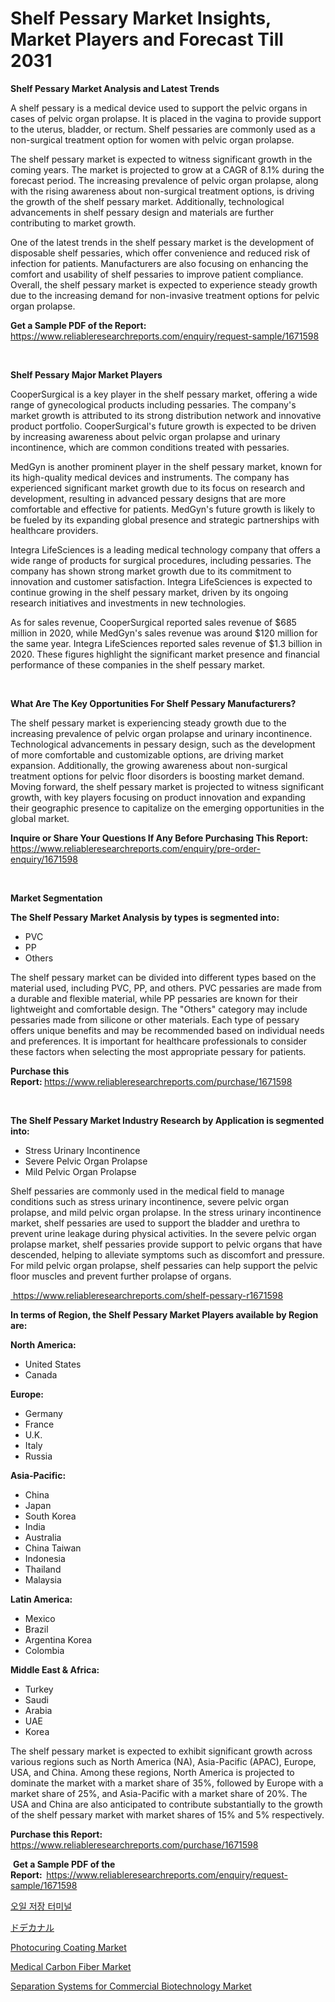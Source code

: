 <p><h1>Shelf Pessary Market Insights, Market Players and Forecast Till 2031</h1></p><p><strong>Shelf Pessary Market Analysis and Latest Trends</strong></p>
<p><p>A shelf pessary is a medical device used to support the pelvic organs in cases of pelvic organ prolapse. It is placed in the vagina to provide support to the uterus, bladder, or rectum. Shelf pessaries are commonly used as a non-surgical treatment option for women with pelvic organ prolapse.</p><p>The shelf pessary market is expected to witness significant growth in the coming years. The market is projected to grow at a CAGR of 8.1% during the forecast period. The increasing prevalence of pelvic organ prolapse, along with the rising awareness about non-surgical treatment options, is driving the growth of the shelf pessary market. Additionally, technological advancements in shelf pessary design and materials are further contributing to market growth.</p><p>One of the latest trends in the shelf pessary market is the development of disposable shelf pessaries, which offer convenience and reduced risk of infection for patients. Manufacturers are also focusing on enhancing the comfort and usability of shelf pessaries to improve patient compliance. Overall, the shelf pessary market is expected to experience steady growth due to the increasing demand for non-invasive treatment options for pelvic organ prolapse.</p></p>
<p><strong>Get a Sample PDF of the Report:&nbsp;</strong> <a href="https://www.reliableresearchreports.com/enquiry/request-sample/1671598">https://www.reliableresearchreports.com/enquiry/request-sample/1671598</a></p>
<p>&nbsp;</p>
<p><strong>Shelf Pessary Major Market Players</strong></p>
<p><p>CooperSurgical is a key player in the shelf pessary market, offering a wide range of gynecological products including pessaries. The company's market growth is attributed to its strong distribution network and innovative product portfolio. CooperSurgical's future growth is expected to be driven by increasing awareness about pelvic organ prolapse and urinary incontinence, which are common conditions treated with pessaries.</p><p>MedGyn is another prominent player in the shelf pessary market, known for its high-quality medical devices and instruments. The company has experienced significant market growth due to its focus on research and development, resulting in advanced pessary designs that are more comfortable and effective for patients. MedGyn's future growth is likely to be fueled by its expanding global presence and strategic partnerships with healthcare providers.</p><p>Integra LifeSciences is a leading medical technology company that offers a wide range of products for surgical procedures, including pessaries. The company has shown strong market growth due to its commitment to innovation and customer satisfaction. Integra LifeSciences is expected to continue growing in the shelf pessary market, driven by its ongoing research initiatives and investments in new technologies.</p><p>As for sales revenue, CooperSurgical reported sales revenue of $685 million in 2020, while MedGyn's sales revenue was around $120 million for the same year. Integra LifeSciences reported sales revenue of $1.3 billion in 2020. These figures highlight the significant market presence and financial performance of these companies in the shelf pessary market.</p></p>
<p>&nbsp;</p>
<p><strong>What Are The Key Opportunities For Shelf Pessary Manufacturers?</strong></p>
<p><p>The shelf pessary market is experiencing steady growth due to the increasing prevalence of pelvic organ prolapse and urinary incontinence. Technological advancements in pessary design, such as the development of more comfortable and customizable options, are driving market expansion. Additionally, the growing awareness about non-surgical treatment options for pelvic floor disorders is boosting market demand. Moving forward, the shelf pessary market is projected to witness significant growth, with key players focusing on product innovation and expanding their geographic presence to capitalize on the emerging opportunities in the global market.</p></p>
<p><strong>Inquire or Share Your Questions If Any Before Purchasing This Report:</strong> <a href="https://www.reliableresearchreports.com/enquiry/pre-order-enquiry/1671598">https://www.reliableresearchreports.com/enquiry/pre-order-enquiry/1671598</a></p>
<p>&nbsp;</p>
<p><strong>Market Segmentation</strong></p>
<p><strong>The Shelf Pessary Market Analysis by types is segmented into:</strong></p>
<p><ul><li>PVC</li><li>PP</li><li>Others</li></ul></p>
<p><p>The shelf pessary market can be divided into different types based on the material used, including PVC, PP, and others. PVC pessaries are made from a durable and flexible material, while PP pessaries are known for their lightweight and comfortable design. The "Others" category may include pessaries made from silicone or other materials. Each type of pessary offers unique benefits and may be recommended based on individual needs and preferences. It is important for healthcare professionals to consider these factors when selecting the most appropriate pessary for patients.</p></p>
<p><strong>Purchase this Report:&nbsp;</strong><a href="https://www.reliableresearchreports.com/purchase/1671598">https://www.reliableresearchreports.com/purchase/1671598</a></p>
<p>&nbsp;</p>
<p><strong>The Shelf Pessary Market Industry Research by Application is segmented into:</strong></p>
<p><ul><li>Stress Urinary Incontinence</li><li>Severe Pelvic Organ Prolapse</li><li>Mild Pelvic Organ Prolapse</li></ul></p>
<p><p>Shelf pessaries are commonly used in the medical field to manage conditions such as stress urinary incontinence, severe pelvic organ prolapse, and mild pelvic organ prolapse. In the stress urinary incontinence market, shelf pessaries are used to support the bladder and urethra to prevent urine leakage during physical activities. In the severe pelvic organ prolapse market, shelf pessaries provide support to pelvic organs that have descended, helping to alleviate symptoms such as discomfort and pressure. For mild pelvic organ prolapse, shelf pessaries can help support the pelvic floor muscles and prevent further prolapse of organs.</p></p>
<p><a href="https://www.reliableresearchreports.com/shelf-pessary-r1671598">&nbsp;https://www.reliableresearchreports.com/shelf-pessary-r1671598</a></p>
<p><strong>In terms of Region, the Shelf Pessary Market Players available by Region are:</strong></p>
<p>
    <p> <strong> North America: </strong>
        <ul>
            <li>United States</li>
            <li>Canada</li>
        </ul>
        </p> 
    <p> <strong> Europe: </strong>
        <ul>
            <li>Germany</li>
            <li>France</li>
            <li>U.K.</li>
            <li>Italy</li>
            <li>Russia</li>
        </ul>
        </p> 
    <p> <strong> Asia-Pacific: </strong>
        <ul>
            <li>China</li>
            <li>Japan</li>
            <li>South Korea</li>
            <li>India</li>
            <li>Australia</li>
            <li>China Taiwan</li>
            <li>Indonesia</li>
            <li>Thailand</li>
            <li>Malaysia</li>
        </ul>
        </p> 
    <p> <strong> Latin America: </strong>
        <ul>
            <li>Mexico</li>
            <li>Brazil</li>
            <li>Argentina Korea</li>
            <li>Colombia</li>
        </ul>
        </p> 
    <p> <strong> Middle East & Africa: </strong>
        <ul>
            <li>Turkey</li>
            <li>Saudi</li>
            <li>Arabia</li>
            <li>UAE</li>
            <li>Korea</li>
        </ul>
    </p>
    </p>
<p><p>The shelf pessary market is expected to exhibit significant growth across various regions such as North America (NA), Asia-Pacific (APAC), Europe, USA, and China. Among these regions, North America is projected to dominate the market with a market share of 35%, followed by Europe with a market share of 25%, and Asia-Pacific with a market share of 20%. The USA and China are also anticipated to contribute substantially to the growth of the shelf pessary market with market shares of 15% and 5% respectively.</p></p>
<p><strong>Purchase this Report: </strong><a href="https://www.reliableresearchreports.com/purchase/1671598">https://www.reliableresearchreports.com/purchase/1671598</a></p>
<p>&nbsp;<strong>Get a Sample PDF of the Report:&nbsp;&nbsp;</strong><a href="https://www.reliableresearchreports.com/enquiry/request-sample/1671598">https://www.reliableresearchreports.com/enquiry/request-sample/1671598</a></p>
<p><strong></strong></p>
<p><p><a href="https://github.com/royErdmtyan906778/Market-Research-Report-List-1/blob/main/859169344454.md">오일 저장 터미널</a></p><p><a href="https://github.com/adcxff01450218/Market-Research-Report-List-2/blob/main/336919749591.md">ドデカナル</a></p><p><a href="https://issuu.com/reportprime-2/docs/photocuring-coating-market-size-2030.pptx">Photocuring Coating Market</a></p><p><a href="https://issuu.com/reportprime-2/docs/medical-carbon-fiber-market-size-2030.pptx">Medical Carbon Fiber Market</a></p><p><a href="https://github.com/sonuprakash1/Market-Research-Report-List-2/blob/main/separation-systems-for-commercial-biotechnology-market.md">Separation Systems for Commercial Biotechnology Market</a></p></p>